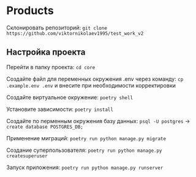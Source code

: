 # Products

Склонировать репозиторий: `git clone https://github.com/viktornikolaev1995/test_work_v2`

## Настройка проекта

Перейти в папку проекта: `cd core`

Создайте файл для переменных окружения .env через команду: `cp .example.env .env` и внесите при необходимости корректировки

Создайте виртуальное окружение: `poetry shell`

Установите зависимости: `poetry install`

Создайте по перменным окружения базу данных: `psql -U postgres` -> `create database POSTGRES_DB;`

Применение миграций: `poetry run python manage.py migrate`

Создание суперпользователя: `poetry run python manage.py createsuperuser`

Запуск приложения: `poetry run python manage.py runserver`

